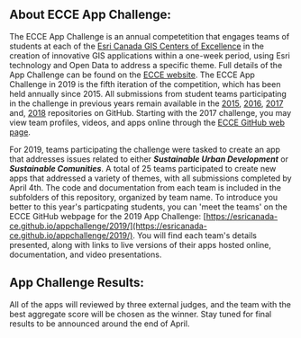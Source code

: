 ## About ECCE App Challenge:

The ECCE App Challenge is an annual competetition that engages teams of students at each of the [Esri Canada GIS Centers of Excellence](https://ecce.esri.ca/wpecce/schools/) in the creation of innovative GIS applications within a one-week period, using Esri technology and Open Data to address a specific theme.  Full details of the App Challenge can be found on the [ECCE website](https://ecce.esri.ca/wpecce/app-challenge/).  The ECCE App Challenge in 2019 is the fifth iteration of the competition, which has been held annually since 2015.  All submissions from student teams participating in the challenge in previous years remain available in the [2015](https://github.com/EsriCanada-CE/ecce-app-challenge-2015), [2016](https://github.com/EsriCanada-CE/ecce-app-challenge-2016), [2017](https://github.com/EsriCanada-CE/ecce-app-challenge-2017) and, [2018](https://github.com/EsriCanada-CE/ecce-app-challenge-2018) repositories on GitHub.  Starting with the 2017 challenge, you may view team profiles, videos, and apps online through the [ECCE GitHub web page](https://esricanada-ce.github.io).

For 2019, teams participating the challenge were tasked to create an app that addresses issues related to either ***Sustainable Urban Development*** or ***Sustainable Comunities***.  A total of 25 teams participated to create new apps that addressed a variety of themes, with all submissions completed by April 4th.  The code and documentation from each team is included in the subfolders of this repository, organized by team name.  To introduce you better to this year's particpating students, you can 'meet the teams' on the ECCE GitHub webpage for the 2019 App Challenge: [https://esricanada-ce.github.io/appchallenge/2019/](https://esricanada-ce.github.io/appchallenge/2019/).  You will find each team's details presented, along with links to live versions of their apps hosted online, documentation, and video presentations.

## App Challenge Results:

All of the apps will reviewed by three external judges, and the team with the best aggregate score will be chosen as the winner.  Stay tuned for final results to be announced around the end of April.

